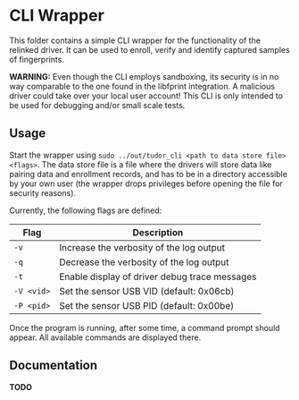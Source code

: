 # CLI Wrapper
This folder contains a simple CLI wrapper for the functionality of the relinked
driver. It can be used to enroll, verify and identify captured samples of fingerprints.

**WARNING:** Even though the CLI employs sandboxing, its security is in no way
comparable to the one found in the libfprint integration. A malicious driver
could take over your local user account! This CLI is only intended to be used
for debugging and/or small scale tests.

## Usage
Start the wrapper using `sudo ../out/tudor_cli <path to data store file> <flags>`. The
data store file is a file where the drivers will store data like pairing data
and enrollment records, and has to be in a directory accessible by your own user
(the wrapper drops privileges before opening the file for security reasons).

Currently, the following flags are defined:

Flag | Description
----- | ---------------------------
`-v` | Increase the verbosity of the log output
`-q` | Decrease the verbosity of the log output
`-t` | Enable display of driver debug trace messages
`-V <vid>` | Set the sensor USB VID (default: 0x06cb)
`-P <pid>` | Set the sensor USB PID (default: 0x00be)

Once the program is running, after some time, a command prompt should appear.
All available commands are displayed there.

## Documentation
**TODO**